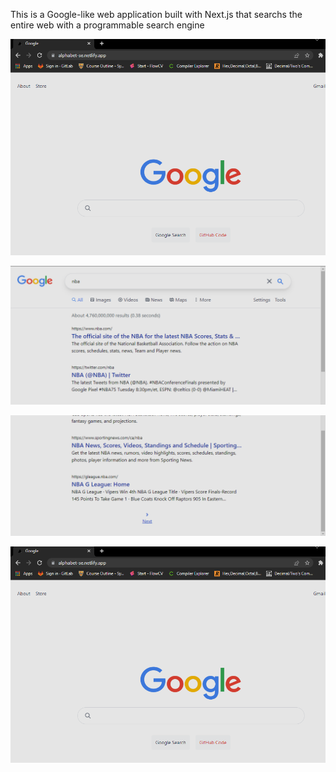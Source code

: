 This is a Google-like web application built with Next.js that searchs the entire web with a programmable search engine

![screenshot1](assets/pg1.png)

![screenshot2](assets/pg2.png)

![screenshot3](assets/pg3.png)

![screenshot1](assets/pg1.png)